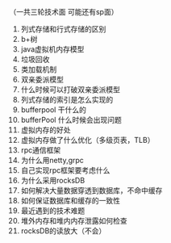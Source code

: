 （一共三轮技术面 可能还有sp面）

1. 列式存储和行式存储的区别
2. b+树
3. java虚拟机内存模型
4. 垃圾回收
5. 类加载机制
6. 双亲委派模型
7. 什么时候可以打破双亲委派模型
8. 列式存储的索引是怎么实现的
9. bufferpool 干什么的
10. bufferPool 什么时候会出现问题
11. 虚拟内存的好处
12. 虚拟内存做了什么优化（多级页表，TLB）
13. rpc通信框架
14. 为什么用netty,grpc
15. 自己实现rpc框架要考虑什么
16. 为什么采用rocksDB
17. 如何解决大量数据穿透到数据库，不命中缓存
18. 如何保证数据库和缓存的一致性
19. 最近遇到的技术难题
20. 堆外内存和堆内内存泄露如何检查
21. rocksDB的读放大（不会）

